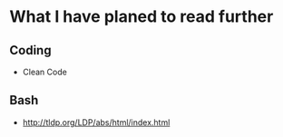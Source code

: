 # What I have planed to read further

## Coding 
  * Clean Code
  
## Bash 
 * http://tldp.org/LDP/abs/html/index.html
